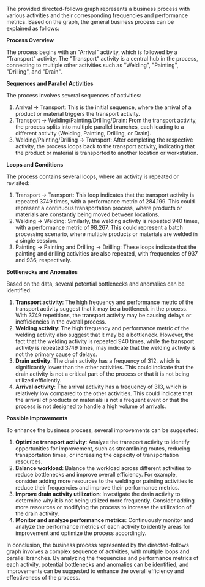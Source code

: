 The provided directed-follows graph represents a business process with various activities and their corresponding frequencies and performance metrics. Based on the graph, the general business process can be explained as follows:

**Process Overview**

The process begins with an "Arrival" activity, which is followed by a "Transport" activity. The "Transport" activity is a central hub in the process, connecting to multiple other activities such as "Welding", "Painting", "Drilling", and "Drain".

**Sequences and Parallel Activities**

The process involves several sequences of activities:

1. Arrival -> Transport: This is the initial sequence, where the arrival of a product or material triggers the transport activity.
2. Transport -> Welding/Painting/Drilling/Drain: From the transport activity, the process splits into multiple parallel branches, each leading to a different activity (Welding, Painting, Drilling, or Drain).
3. Welding/Painting/Drilling -> Transport: After completing the respective activity, the process loops back to the transport activity, indicating that the product or material is transported to another location or workstation.

**Loops and Conditions**

The process contains several loops, where an activity is repeated or revisited:

1. Transport -> Transport: This loop indicates that the transport activity is repeated 3749 times, with a performance metric of 284.199. This could represent a continuous transportation process, where products or materials are constantly being moved between locations.
2. Welding -> Welding: Similarly, the welding activity is repeated 940 times, with a performance metric of 98.267. This could represent a batch processing scenario, where multiple products or materials are welded in a single session.
3. Painting -> Painting and Drilling -> Drilling: These loops indicate that the painting and drilling activities are also repeated, with frequencies of 937 and 936, respectively.

**Bottlenecks and Anomalies**

Based on the data, several potential bottlenecks and anomalies can be identified:

1. **Transport activity**: The high frequency and performance metric of the transport activity suggest that it may be a bottleneck in the process. With 3749 repetitions, the transport activity may be causing delays or inefficiencies in the overall process.
2. **Welding activity**: The high frequency and performance metric of the welding activity also suggest that it may be a bottleneck. However, the fact that the welding activity is repeated 940 times, while the transport activity is repeated 3749 times, may indicate that the welding activity is not the primary cause of delays.
3. **Drain activity**: The drain activity has a frequency of 312, which is significantly lower than the other activities. This could indicate that the drain activity is not a critical part of the process or that it is not being utilized efficiently.
4. **Arrival activity**: The arrival activity has a frequency of 313, which is relatively low compared to the other activities. This could indicate that the arrival of products or materials is not a frequent event or that the process is not designed to handle a high volume of arrivals.

**Possible Improvements**

To enhance the business process, several improvements can be suggested:

1. **Optimize transport activity**: Analyze the transport activity to identify opportunities for improvement, such as streamlining routes, reducing transportation times, or increasing the capacity of transportation resources.
2. **Balance workload**: Balance the workload across different activities to reduce bottlenecks and improve overall efficiency. For example, consider adding more resources to the welding or painting activities to reduce their frequencies and improve their performance metrics.
3. **Improve drain activity utilization**: Investigate the drain activity to determine why it is not being utilized more frequently. Consider adding more resources or modifying the process to increase the utilization of the drain activity.
4. **Monitor and analyze performance metrics**: Continuously monitor and analyze the performance metrics of each activity to identify areas for improvement and optimize the process accordingly.

In conclusion, the business process represented by the directed-follows graph involves a complex sequence of activities, with multiple loops and parallel branches. By analyzing the frequencies and performance metrics of each activity, potential bottlenecks and anomalies can be identified, and improvements can be suggested to enhance the overall efficiency and effectiveness of the process.